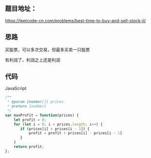 ## 题目地址：

https://leetcode-cn.com/problems/best-time-to-buy-and-sell-stock-ii/



## 思路

买股票，可以多次交易，但最多买卖一只股票

有利润了，利润之上还是利润



## 代码

JavaScript

```javascript
/**
 * @param {number[]} prices
 * @return {number}
 */
var maxProfit = function(prices) {
    let profit = 0;
    for (let i = 0; i < prices.length; i++) {
       if (prices[i] > prices[i - 1]) {
           profit = profit + prices[i] - prices[i - 1]
       }
    }
    return profit;
};
```

